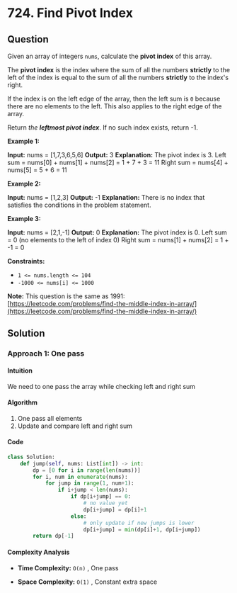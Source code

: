 # 724. Find Pivot Index

## Question

Given an array of integers  `nums`, calculate the  **pivot index**  of this array.

The  **pivot index**  is the index where the sum of all the numbers  **strictly**  to the left of the index is equal to the sum of all the numbers  **strictly**  to the index's right.

If the index is on the left edge of the array, then the left sum is  `0`  because there are no elements to the left. This also applies to the right edge of the array.

Return  _the  **leftmost pivot index**_. If no such index exists, return -1.

**Example 1:**

**Input:** nums = [1,7,3,6,5,6]
**Output:** 3
**Explanation:**
The pivot index is 3.
Left sum = nums[0] + nums[1] + nums[2] = 1 + 7 + 3 = 11
Right sum = nums[4] + nums[5] = 5 + 6 = 11

**Example 2:**

**Input:** nums = [1,2,3]
**Output:** -1
**Explanation:**
There is no index that satisfies the conditions in the problem statement.

**Example 3:**

**Input:** nums = [2,1,-1]
**Output:** 0
**Explanation:**
The pivot index is 0.
Left sum = 0 (no elements to the left of index 0)
Right sum = nums[1] + nums[2] = 1 + -1 = 0

**Constraints:**

- `1 <= nums.length <= 104`
- `-1000 <= nums[i] <= 1000`

**Note:**  This question is the same as 1991: [https://leetcode.com/problems/find-the-middle-index-in-array/](https://leetcode.com/problems/find-the-middle-index-in-array/)

## Solution

### Approach 1: One pass

#### Intuition

We need to one pass the array while checking left and right sum

#### Algorithm

1. One pass all elements
2. Update and compare left and right sum

#### Code

```python
class Solution:
    def jump(self, nums: List[int]) -> int:
        dp = [0 for i in range(len(nums))]
        for i, num in enumerate(nums):
            for jump in range(1, num+1):
                if i+jump < len(nums):
                    if dp[i+jump] == 0:
                        # no value yet
                        dp[i+jump] = dp[i]+1
                    else:
                        # only update if new jumps is lower
                        dp[i+jump] = min(dp[i]+1, dp[i+jump])
        return dp[-1]
```

#### Complexity Analysis

- **Time Complexity:**  `O(n)` , One pass

- **Space Complexity:**  `O(1)` , Constant extra space
